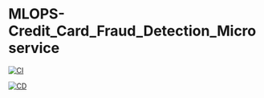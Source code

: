 # MLOPS-Credit_Card_Fraud_Detection_Microservice

[![CI](https://github.com/devanshv16/MLOPS-Credit_Card_Fraud_Detection_Microservice/actions/workflows/ci.yml/badge.svg)](https://github.com/devanshv16/MLOPS-Credit_Card_Fraud_Detection_Microservice/actions/workflows/ci.yml)


[![CD](https://github.com/devanshv16/MLOPS-Credit_Card_Fraud_Detection_Microservice/actions/workflows/cd.yml/badge.svg)](https://github.com/devanshv16/MLOPS-Credit_Card_Fraud_Detection_Microservice/actions/workflows/cd.yml)
